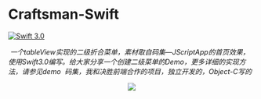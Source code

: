# Craftsman-Swift
[![Swift 3.0](https://img.shields.io/badge/Swift-3.0-orange.svg?style=flat)](https://developer.apple.com/swift/)   
  
  *一个tableView实现的二级折合菜单，素材取自码集—JScriptApp的首页效果，使用Swift3.0编写。给大家分享一个创建二级菜单的Demo，更多详细的实现方法，请参见demo*
  *码集，我和决胜前端合作的项目，独立开发的，Object-C写的*
 
 <p align="center"><img src="https://github.com/AHongKong/Craftsman-Swift/blob/master/Example/Craftsman_Swift.gif" /></p>
